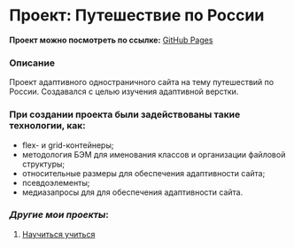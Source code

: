 # Проект: Путешествие по России

**Проект можно посмотреть по ссылке:** [GitHub Pages]()

### Описание

Проект адаптивного одностраничного сайта на тему путешествий по России. Создавался с целью изучения адаптивной верстки.

### При создании проекта были задействованы такие технологии, как:

- flex- и grid-контейнеры;
- методология БЭМ для именования классов и организации файловой структуры;
- относительные размеры для обеспечения адаптивности сайта;
- псевдоэлементы;
- медиазапросы для для обеспечения адаптивности сайта.


### *Другие мои проекты*:  
1. [Научиться учиться](https://kliueva-kath.github.io/how-to-learn/)
